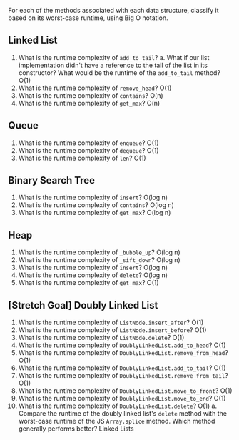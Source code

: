 For each of the methods associated with each data structure, classify it based on its worst-case runtime, using Big O notation.

## Linked List
1. What is the runtime complexity of `add_to_tail`?
    a. What if our list implementation didn't have a reference to the tail of the list in its constructor? What would be the runtime of the `add_to_tail` method?
        O(1)
2. What is the runtime complexity of `remove_head`?
   O(1)
3. What is the runtime complexity of `contains`?
   O(n)
4. What is the runtime complexity of `get_max`?
   O(n)


## Queue
1. What is the runtime complexity of `enqueue`?
   O(1)
2. What is the runtime complexity of `dequeue`?
   O(1)
3. What is the runtime complexity of `len`?
   O(1)


## Binary Search Tree
1. What is the runtime complexity of `insert`?
   O(log n)
2. What is the runtime complexity of `contains`?
   O(log n)
3. What is the runtime complexity of `get_max`?
   O(log n)



## Heap

1. What is the runtime complexity of `_bubble_up`?
   O(log n)
2. What is the runtime complexity of `_sift_down`?
   O(log n)
3. What is the runtime complexity of `insert`?
   O(log n)
4. What is the runtime complexity of `delete`?
   O(log n)
5. What is the runtime complexity of `get_max`?
   O(1)



## [Stretch Goal] Doubly Linked List

1. What is the runtime complexity of `ListNode.insert_after`?
   O(1)
2. What is the runtime complexity of `ListNode.insert_before`?
   O(1)
3. What is the runtime complexity of `ListNode.delete`?
   O(1)
4. What is the runtime complexity of `DoublyLinkedList.add_to_head`?
   O(1)
5. What is the runtime complexity of `DoublyLinkedList.remove_from_head`?
   O(1)
6. What is the runtime complexity of `DoublyLinkedList.add_to_tail`?
   O(1)
7. What is the runtime complexity of `DoublyLinkedList.remove_from_tail`?
  O(1)
8. What is the runtime complexity of `DoublyLinkedList.move_to_front`?
  O(1)
9. What is the runtime complexity of `DoublyLinkedList.move_to_end`?
  O(1)
10. What is the runtime complexity of `DoublyLinkedList.delete`?
  O(1)
    a. Compare the runtime of the doubly linked list's `delete` method with the worst-case runtime of the JS `Array.splice` method. Which method generally performs better?  Linked Lists
